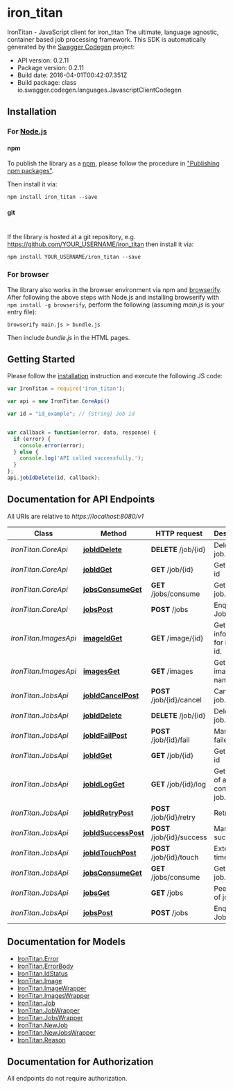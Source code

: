# iron_titan

IronTitan - JavaScript client for iron_titan
The ultimate, language agnostic, container based job processing framework.
This SDK is automatically generated by the [Swagger Codegen](https://github.com/swagger-api/swagger-codegen) project:

- API version: 0.2.11
- Package version: 0.2.11
- Build date: 2016-04-01T00:42:07.351Z
- Build package: class io.swagger.codegen.languages.JavascriptClientCodegen

## Installation

### For [Node.js](https://nodejs.org/)

#### npm

To publish the library as a [npm](https://www.npmjs.com/),
please follow the procedure in ["Publishing npm packages"](https://docs.npmjs.com/getting-started/publishing-npm-packages).

Then install it via:

```shell
npm install iron_titan --save
```

#### git
#
If the library is hosted at a git repository, e.g.
https://github.com/YOUR_USERNAME/iron_titan
then install it via:

```shell
npm install YOUR_USERNAME/iron_titan --save
```

### For browser

The library also works in the browser environment via npm and [browserify](http://browserify.org/). After following
the above steps with Node.js and installing browserify with `npm install -g browserify`,
perform the following (assuming *main.js* is your entry file):

```shell
browserify main.js > bundle.js
```

Then include *bundle.js* in the HTML pages.

## Getting Started

Please follow the [installation](#installation) instruction and execute the following JS code:

```javascript
var IronTitan = require('iron_titan');

var api = new IronTitan.CoreApi()

var id = "id_example"; // {String} Job id


var callback = function(error, data, response) {
  if (error) {
    console.error(error);
  } else {
    console.log('API called successfully.');
  }
};
api.jobIdDelete(id, callback);

```

## Documentation for API Endpoints

All URIs are relative to *https://localhost:8080/v1*

Class | Method | HTTP request | Description
------------ | ------------- | ------------- | -------------
*IronTitan.CoreApi* | [**jobIdDelete**](docs/CoreApi.md#jobIdDelete) | **DELETE** /job/{id} | Delete the job.
*IronTitan.CoreApi* | [**jobIdGet**](docs/CoreApi.md#jobIdGet) | **GET** /job/{id} | Gets job by id
*IronTitan.CoreApi* | [**jobsConsumeGet**](docs/CoreApi.md#jobsConsumeGet) | **GET** /jobs/consume | Get next job.
*IronTitan.CoreApi* | [**jobsPost**](docs/CoreApi.md#jobsPost) | **POST** /jobs | Enqueue Job
*IronTitan.ImagesApi* | [**imageIdGet**](docs/ImagesApi.md#imageIdGet) | **GET** /image/{id} | Get information for image id.
*IronTitan.ImagesApi* | [**imagesGet**](docs/ImagesApi.md#imagesGet) | **GET** /images | Get all image names.
*IronTitan.JobsApi* | [**jobIdCancelPost**](docs/JobsApi.md#jobIdCancelPost) | **POST** /job/{id}/cancel | Cancel a job.
*IronTitan.JobsApi* | [**jobIdDelete**](docs/JobsApi.md#jobIdDelete) | **DELETE** /job/{id} | Delete the job.
*IronTitan.JobsApi* | [**jobIdFailPost**](docs/JobsApi.md#jobIdFailPost) | **POST** /job/{id}/fail | Mark job as failed.
*IronTitan.JobsApi* | [**jobIdGet**](docs/JobsApi.md#jobIdGet) | **GET** /job/{id} | Gets job by id
*IronTitan.JobsApi* | [**jobIdLogGet**](docs/JobsApi.md#jobIdLogGet) | **GET** /job/{id}/log | Get the log of a completed job.
*IronTitan.JobsApi* | [**jobIdRetryPost**](docs/JobsApi.md#jobIdRetryPost) | **POST** /job/{id}/retry | Retry a job.
*IronTitan.JobsApi* | [**jobIdSuccessPost**](docs/JobsApi.md#jobIdSuccessPost) | **POST** /job/{id}/success | Mark job as succeeded.
*IronTitan.JobsApi* | [**jobIdTouchPost**](docs/JobsApi.md#jobIdTouchPost) | **POST** /job/{id}/touch | Extend job timeout.
*IronTitan.JobsApi* | [**jobsConsumeGet**](docs/JobsApi.md#jobsConsumeGet) | **GET** /jobs/consume | Get next job.
*IronTitan.JobsApi* | [**jobsGet**](docs/JobsApi.md#jobsGet) | **GET** /jobs | Peek at list of jobs.
*IronTitan.JobsApi* | [**jobsPost**](docs/JobsApi.md#jobsPost) | **POST** /jobs | Enqueue Job


## Documentation for Models

 - [IronTitan.Error](docs/Error.md)
 - [IronTitan.ErrorBody](docs/ErrorBody.md)
 - [IronTitan.IdStatus](docs/IdStatus.md)
 - [IronTitan.Image](docs/Image.md)
 - [IronTitan.ImageWrapper](docs/ImageWrapper.md)
 - [IronTitan.ImagesWrapper](docs/ImagesWrapper.md)
 - [IronTitan.Job](docs/Job.md)
 - [IronTitan.JobWrapper](docs/JobWrapper.md)
 - [IronTitan.JobsWrapper](docs/JobsWrapper.md)
 - [IronTitan.NewJob](docs/NewJob.md)
 - [IronTitan.NewJobsWrapper](docs/NewJobsWrapper.md)
 - [IronTitan.Reason](docs/Reason.md)


## Documentation for Authorization

 All endpoints do not require authorization.

